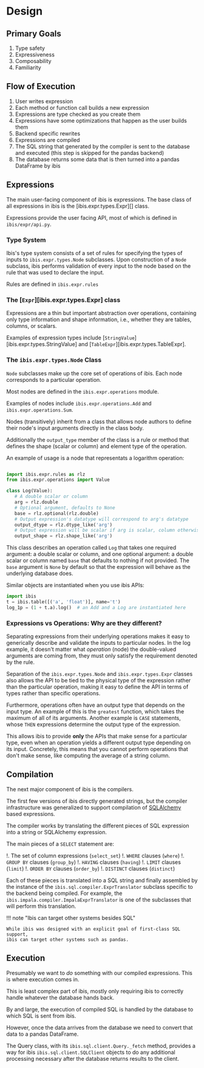 # Design

## Primary Goals

1. Type safety
1. Expressiveness
1. Composability
1. Familiarity

## Flow of Execution

1. User writes expression
1. Each method or function call builds a new expression
1. Expressions are type checked as you create them
1. Expressions have some optimizations that happen as the user builds them
1. Backend specific rewrites
1. Expressions are compiled
1. The SQL string that generated by the compiler is sent to the database and
   executed (this step is skipped for the pandas backend)
1. The database returns some data that is then turned into a pandas DataFrame
   by ibis

## Expressions

The main user-facing component of ibis is expressions. The base class of all
expressions in ibis is the [ibis.expr.types.Expr][] class.

Expressions provide the user facing API, most of which is defined in
`ibis/expr/api.py`.

### Type System

Ibis's type system consists of a set of rules for specifying the types of
inputs to `ibis.expr.types.Node` subclasses. Upon construction of a `Node`
subclass, ibis performs validation of every input to the node based on the rule
that was used to declare the input.

Rules are defined in `ibis.expr.rules`

<!-- prettier-ignore-start -->
### The [`Expr`][ibis.expr.types.Expr] class
<!-- prettier-ignore-end -->

Expressions are a thin but important abstraction over operations, containing
only type information and shape information, i.e., whether they are tables,
columns, or scalars.

<!-- prettier-ignore-start -->
Examples of expression types include
[`StringValue`][ibis.expr.types.StringValue] and
[`TableExpr`][ibis.expr.types.TableExpr].
<!-- prettier-ignore-end -->

<!-- prettier-ignore-start -->
### The `ibis.expr.types.Node` Class
<!-- prettier-ignore-end -->

`Node` subclasses make up the core set of operations of ibis. Each node
corresponds to a particular operation.

Most nodes are defined in the `ibis.expr.operations` module.

Examples of nodes include `ibis.expr.operations.Add` and
`ibis.expr.operations.Sum`.

Nodes (transitively) inherit from a class that allows node authors to define
their node's input arguments directly in the class body.

Additionally the `output_type` member of the class is a rule or method that
defines the shape (scalar or column) and element type of the operation.

An example of usage is a node that representats a logarithm operation:

```python

import ibis.expr.rules as rlz
from ibis.expr.operations import Value

class Log(Value):
   # A double scalar or column
   arg = rlz.double
   # Optional argument, defaults to None
   base = rlz.optional(rlz.double)
   # Output expression's datatype will correspond to arg's datatype
   output_dtype = rlz.dtype_like('arg')
   # Output expression will be scalar if arg is scalar, column otherwise
   output_shape = rlz.shape_like('arg')
```

This class describes an operation called `Log` that takes one required
argument: a double scalar or column, and one optional argument: a double scalar
or column named `base` that defaults to nothing if not provided. The `base`
argument is `None` by default so that the expression will behave as the
underlying database does.

Similar objects are instantiated when you use ibis APIs:

```python
import ibis
t = ibis.table([('a', 'float')], name='t')
log_1p = (1 + t.a).log()  # an Add and a Log are instantiated here
```

### Expressions vs Operations: Why are they different?

Separating expressions from their underlying operations makes it easy to
generically describe and validate the inputs to particular nodes. In the log
example, it doesn't matter what _operation_ (node) the double-valued arguments
are coming from, they must only satisfy the requirement denoted by the rule.

Separation of the `ibis.expr.types.Node` and
`ibis.expr.types.Expr` classes also allows the API to be tied to the
physical type of the expression rather than the particular operation, making it
easy to define the API in terms of types rather than specific operations.

Furthermore, operations often have an output type that depends on the input
type. An example of this is the `greatest` function, which takes the maximum
of all of its arguments. Another example is `CASE` statements, whose `THEN`
expressions determine the output type of the expression.

This allows ibis to provide **only** the APIs that make sense for a particular
type, even when an operation yields a different output type depending on its
input. Concretely, this means that you cannot perform operations that don't
make sense, like computing the average of a string column.

## Compilation

The next major component of ibis is the compilers.

The first few versions of ibis directly generated strings, but the compiler
infrastructure was generalized to support compilation of
[SQLAlchemy](https://docs.sqlalchemy.org/en/latest/core/tutorial.html) based
expressions.

The compiler works by translating the different pieces of SQL expression into a
string or SQLAlchemy expression.

The main pieces of a `SELECT` statement are:

!. The set of column expressions (`select_set`)
!. `WHERE` clauses (`where`)
!. `GROUP BY` clauses (`group_by`)
!. `HAVING` clauses (`having`)
!. `LIMIT` clauses (`limit`)
!. `ORDER BY` clauses (`order_by`)
!. `DISTINCT` clauses (`distinct`)

Each of these pieces is translated into a SQL string and finally assembled by
the instance of the `ibis.sql.compiler.ExprTranslator` subclass
specific to the backend being compiled. For example, the
`ibis.impala.compiler.ImpalaExprTranslator` is one of the subclasses
that will perform this translation.

!!! note "Ibis can target other systems besides SQL"

    While ibis was designed with an explicit goal of first-class SQL support,
    ibis can target other systems such as pandas.

## Execution

Presumably we want to _do_ something with our compiled expressions. This is
where execution comes in.

This is least complex part of ibis, mostly only requiring ibis to correctly
handle whatever the database hands back.

By and large, the execution of compiled SQL is handled by the database to which
SQL is sent from ibis.

However, once the data arrives from the database we need to convert that
data to a pandas DataFrame.

The Query class, with its `ibis.sql.client.Query._fetch` method, provides a way
for ibis `ibis.sql.client.SQLClient` objects to do any additional processing
necessary after the database returns results to the client.
